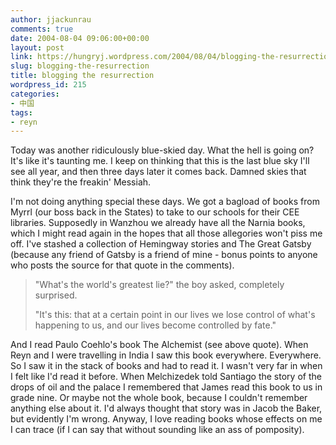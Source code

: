 ```yaml
---
author: jjackunrau
comments: true
date: 2004-08-04 09:06:00+00:00
layout: post
link: https://hungryj.wordpress.com/2004/08/04/blogging-the-resurrection/
slug: blogging-the-resurrection
title: blogging the resurrection
wordpress_id: 215
categories:
- 中国
tags:
- reyn
---
```


Today was another ridiculously blue-skied day.  What the hell is going on?  It's like it's taunting me.  I keep on thinking that this is the last blue sky I'll see all year, and then three days later it comes back.  Damned skies that think they're the freakin' Messiah.
  

  
I'm not doing anything special these days.  We got a bagload of books from Myrrl (our boss back in the States) to take to our schools for their CEE libraries.  Supposedly in Wanzhou we already have all the Narnia books, which I might read again in the hopes that all those allegories won't piss me off.  I've stashed a collection of Hemingway stories and The Great Gatsby (because any friend of Gatsby is a friend of mine - bonus points to anyone who posts the source for that quote in the comments).  
  

  


<blockquote>"What's the world's greatest lie?" the boy asked, completely surprised.
  

  
"It's this: that at a certain point in our lives we lose control of what's happening to us, and our lives become controlled by fate."</blockquote>


  
And I read Paulo Coehlo's book The Alchemist (see above quote).  When Reyn and I were travelling in India I saw this book everywhere.  Everywhere.  So I saw it in the stack of books and had to read it.  I wasn't very far in when I felt like I'd read it before.  When Melchizedek told Santiago the story of the drops of oil and the palace I remembered that James read this book to us in grade nine.  Or maybe not the whole book, because I couldn't remember anything else about it.  I'd always thought that story was in Jacob the Baker, but evidently I'm wrong.  Anyway, I love reading books whose effects on me I can trace (if I can say that without sounding like an ass of pomposity).
  

  

